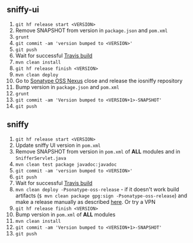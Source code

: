 ## sniffy-ui

1. `git hf release start <VERSION>`
1. Remove SNAPSHOT from version in `package.json` and `pom.xml`
1. `grunt`
1. `git commit -am 'version bumped to <VERSION>'`
1. `git push`
1. Wait for successful [Travis build](https://travis-ci.org/sniffy/sniffy-ui)
1. `mvn clean install`
1. `git hf release finish <VERSION>`
1. `mvn clean deploy`
1. Go to [Sonatype OSS Nexus](https://oss.sonatype.org/) close and release the iosniffy repository
1. Bump version in `package.json` and `pom.xml`
1. `grunt`
1. `git commit -am 'Version bumped to <VERSION+1>-SNAPSHOT'`
1. `git push`

## sniffy

1. `git hf release start <VERSION>`
1. Update sniffy UI version in `pom.xml`
1. Remove SNAPSHOT from version in `pom.xml` of **ALL** modules and in `SnifferServlet.java`
1. `mvn clean test package javadoc:javadoc`
1. `git commit -am 'version bumped to <VERSION>'`
1. `git push`
1. Wait for successful [Travis build](https://travis-ci.org/sniffy/sniffy)
1. `mvn clean deploy -Psonatype-oss-release` - if it doesn't work build artifacts (`$ mvn clean package gpg:sign -Psonatype-oss-release`) and make a release manually as described [here](http://central.sonatype.org/pages/manual-staging-bundle-creation-and-deployment.html#bundle-creation). Or try a VPN
1. `git hf release finish <VERSION>`
1.  Bump version in `pom.xml` of **ALL** modules
1. `mvn clean install`
1. `git commit -am 'Version bumped to <VERSION+1>-SNAPSHOT'`
1. `git push`
 
